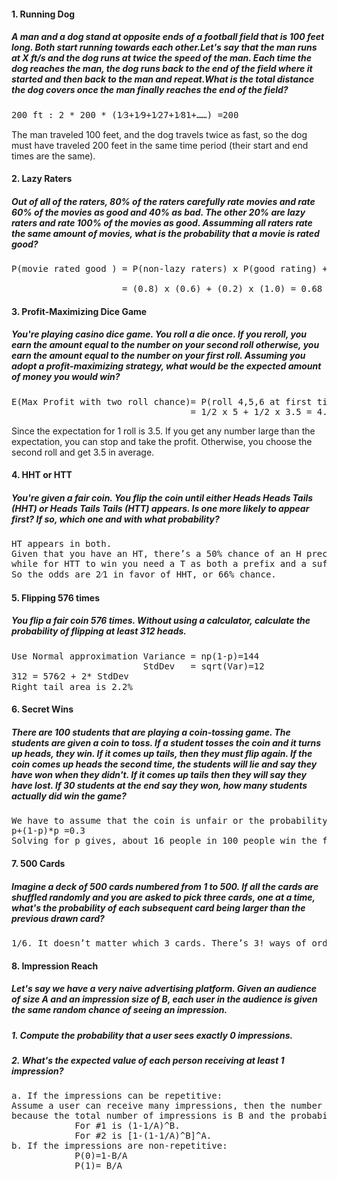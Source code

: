 #### 1. Running Dog
##### A man and a dog stand at opposite ends of a football field that is 100 feet long. Both start running towards each other.Let's say that the man runs at X ft/s and the dog runs at twice the speed of the man. Each time the dog reaches the man, the dog runs back to the end of the field where it started and then back to the man and repeat.What is the total distance the dog covers once the man finally reaches the end of the field?
<pre>
200 ft : 2 * 200 * (1⁄3+1⁄9+1⁄27+1⁄81+……) =200
</pre>

The man traveled 100 feet, and the dog travels twice as fast, so the dog must have traveled 200 feet in the same time period (their start and end times are the same).

#### 2. Lazy Raters
##### Out of all of the raters, 80% of the raters carefully rate movies and rate 60% of the movies as good and 40% as bad. The other 20% are lazy raters and rate 100% of the movies as good. Assumming all raters rate the same amount of movies, what is the probability that a movie is rated good?
<pre>
P(movie rated good ) = P(non-lazy raters) x P(good rating) + P(lazy raters) x P(good rating)<br> 
                     = (0.8) x (0.6) + (0.2) x (1.0) = 0.68
</pre>

#### 3. Profit-Maximizing Dice Game
##### You're playing casino dice game. You roll a die once. If you reroll, you earn the amount equal to the number on your second roll otherwise, you earn the amount equal to the number on your first roll. Assuming you adopt a profit-maximizing strategy, what would be the expected amount of money you would win?
<pre>
E(Max Profit with two roll chance)= P(roll 4,5,6 at first time and give up second chance) x E [4,5,6] + P(roll 1,2,3 at first time and roll the second chance) x E [1,2,3,4,5,6] 
                                  = 1/2 x 5 + 1/2 x 3.5 = 4.25
</pre>                            
Since the expectation for 1 roll is 3.5. If you get any number large than the expectation, you can stop and take the profit. Otherwise, you choose the second roll and get 3.5 in average.

#### 4. HHT or HTT
##### You're given a fair coin. You flip the coin until either Heads Heads Tails (HHT) or Heads Tails Tails (HTT) appears. Is one more likely to appear first? If so, which one and with what probability?
<pre>
HT appears in both. 
Given that you have an HT, there’s a 50% chance of an H preceding it resulting in a HHT win, 
while for HTT to win you need a T as both a prefix and a suffix T - HT - T so that 1⁄2 * 1⁄2=25%. 
So the odds are 2⁄1 in favor of HHT, or 66% chance.
</pre>

#### 5. Flipping 576 times
##### You flip a fair coin 576 times. Without using a calculator, calculate the probability of flipping at least 312 heads.

<pre>
Use Normal approximation Variance = np(1-p)=144 
                         StdDev   = sqrt(Var)=12
312 = 576⁄2 + 2* StdDev 
Right tail area is 2.2%
</pre>

#### 6. Secret Wins
##### There are 100 students that are playing a coin-tossing game. The students are given a coin to toss. If a student tosses the coin and it turns up heads, they win. If it comes up tails, then they must flip again. If the coin comes up heads the second time, the students will lie and say they have won when they didn't. If it comes up tails then they will say they have lost. If 30 students at the end say they won, how many students actually did win the game?
<pre>
We have to assume that the coin is unfair or the probability of a coin toss to turn out heads/tails is unknown.
p+(1-p)*p =0.3
Solving for p gives, about 16 people in 100 people win the first time, the other 14 lie to say won.
</pre>

#### 7. 500 Cards
##### Imagine a deck of 500 cards numbered from 1 to 500. If all the cards are shuffled randomly and you are asked to pick three cards, one at a time, what's the probability of each subsequent card being larger than the previous drawn card?
<pre>
1/6. It doesn’t matter which 3 cards. There’s 3! ways of ordering the cards, and only one way of ordering them in increasing order.
</pre>

#### 8. Impression Reach
##### Let's say we have a very naive advertising platform. Given an audience of size A and an impression size of B, each user in the audience is given the same random chance of seeing an impression. 
##### 1. Compute the probability that a user sees exactly 0 impressions.  
##### 2. What's the expected value of each person receiving at least 1 impression?
<pre>
a. If the impressions can be repetitive: 
Assume a user can receive many impressions, then the number of a times a user receive an impression follows the binomial distribution (B, 1/A), 
because the total number of impressions is B and the probability a user being selected for an impression is the same for all the audience, i.e., 1/A. 
            For #1 is (1-1/A)^B.
            For #2 is [1-(1-1/A)^B]^A.
b. If the impressions are non-repetitive:
            P(0)=1-B/A
            P(1)= B/A
</pre>

